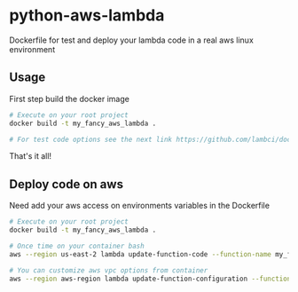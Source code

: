 # python-aws-lambda
Dockerfile for test and deploy your lambda code in a real aws linux environment

## Usage
First step build the docker image

```bash
# Execute on your root project
docker build -t my_fancy_aws_lambda .

# For test code options see the next link https://github.com/lambci/docker-lambda#run-examples
```

That's it all!

## Deploy code on aws
Need add your aws access on environments variables in the Dockerfile

```bash
# Execute on your root project
docker build -t my_fancy_aws_lambda .

# Once time on your container bash
aws --region us-east-2 lambda update-function-code --function-name my_fancy_aws_lambda --zip-file fileb://lambda.zip

# You can customize aws vpc options from container
aws --region aws-region lambda update-function-configuration --function-name my_fancy_aws_lambda --vpc-config SubnetIds=subnet-ID,subnet-ID,subnet-ID,SecurityGroupIds=sg-ID
```
